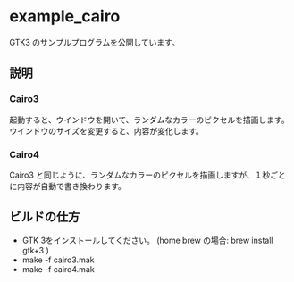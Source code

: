 # example_cairo

GTK3 のサンプルプログラムを公開しています。

## 説明

### Cairo3

起動すると、ウインドウを開いて、ランダムなカラーのピクセルを描画します。
ウインドウのサイズを変更すると、内容が変化します。

### Cairo4

Cairo3 と同じように、ランダムなカラーのピクセルを描画しますが、１秒ごとに内容が自動で書き換わります。

## ビルドの仕方

 - GTK 3をインストールしてください。 (home brew の場合: brew install gtk+3  )
 - make -f cairo3.mak 
 - make -f cairo4.mak 
